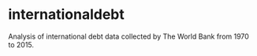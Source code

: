 # internationaldebt
Analysis of international debt data collected by The World Bank from 1970 to 2015.
